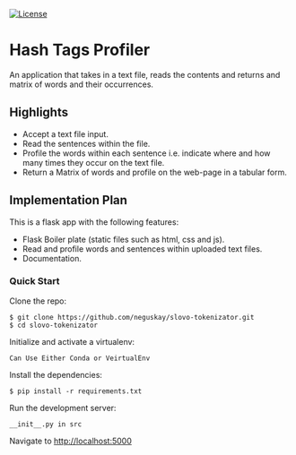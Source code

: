[![License](https://img.shields.io/badge/License-Apache%202.0-blue.svg)](https://opensource.org/licenses/Apache-2.0)
# Hash Tags Profiler
An application that takes in a text file, reads the contents and returns and matrix of words and their occurrences.


## Highlights
- Accept a text file input.
- Read the sentences within the file.
- Profile the words within each sentence i.e. indicate where and how many times they occur on the text file.
- Return a Matrix of words and profile on the web-page in a tabular form.


## Implementation Plan 

This is a flask app with the following features:
- Flask Boiler plate (static files such as html, css and js).
- Read and profile words and sentences within uploaded text files.
- Documentation.


### Quick Start

Clone the repo:
  ```
  $ git clone https://github.com/neguskay/slovo-tokenizator.git
  $ cd slovo-tokenizator
  ```

Initialize and activate a virtualenv:
  ```
  Can Use Either Conda or VeirtualEnv
  ```

Install the dependencies:
  ```
  $ pip install -r requirements.txt
  ```

Run the development server:
  ```
  __init__.py in src
  ```

Navigate to [http://localhost:5000](http://localhost:5000)



